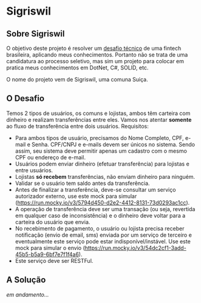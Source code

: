# Sigriswil

## Sobre Sigriswil
O objetivo deste projeto é resolver um [desafio técnico](https://github.com/PicPay/picpay-desafio-backend) de uma fintech brasileira, aplicando meus conhecimentos. Portanto não se trata de uma candidatura ao processo seletivo, mas sim um projeto para colocar em pratica meus conhecimentos em DotNet, C#, SOLID, etc.

O nome do projeto vem de Sigriswil, uma comuna Suiça.

## O Desafio
Temos 2 tipos de usuários, os comuns e lojistas, ambos têm carteira com dinheiro e realizam transferências entre eles. Vamos nos atentar **somente** ao fluxo de transferência entre dois usuários.
Requisitos:
-   Para ambos tipos de usuário, precisamos do Nome Completo, CPF, e-mail e Senha. CPF/CNPJ e e-mails devem ser únicos no sistema. Sendo assim, seu sistema deve permitir apenas um cadastro com o mesmo CPF ou endereço de e-mail.
-   Usuários podem enviar dinheiro (efetuar transferência) para lojistas e entre usuários.
-   Lojistas **só recebem** transferências, não enviam dinheiro para ninguém.
-   Validar se o usuário tem saldo antes da transferência.
-   Antes de finalizar a transferência, deve-se consultar um serviço autorizador externo, use este mock para simular (https://run.mocky.io/v3/5794d450-d2e2-4412-8131-73d0293ac1cc).
-   A operação de transferência deve ser uma transação (ou seja, revertida em qualquer caso de inconsistência) e o dinheiro deve voltar para a carteira do usuário que envia.
-   No recebimento de pagamento, o usuário ou lojista precisa receber notificação (envio de email, sms) enviada por um serviço de terceiro e eventualmente este serviço pode estar indisponível/instável. Use este mock para simular o envio (https://run.mocky.io/v3/54dc2cf1-3add-45b5-b5a9-6bf7e7f1f4a6).
-   Este serviço deve ser RESTFul.

## A Solução
_em andamento..._
